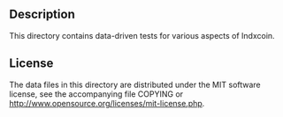 Description
------------

This directory contains data-driven tests for various aspects of Indxcoin.

License
--------

The data files in this directory are distributed under the MIT software
license, see the accompanying file COPYING or
http://www.opensource.org/licenses/mit-license.php.

